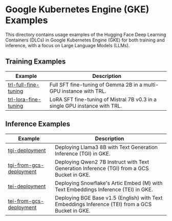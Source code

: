 # Google Kubernetes Engine (GKE) Examples

This directory contains usage examples of the Hugging Face Deep Learning Containers (DLCs) in Google Kubernetes Engine (GKE) for both training and inference, with a focus on Large Language Models (LLMs).

## Training Examples

| Example | Description
|---------|-------------
| [trl-full-fine-tuning](./trl-full-fine-tuning) | Full SFT fine-tuning of Gemma 2B in a multi-GPU instance with TRL.
| [trl-lora-fine-tuning](./trl-lora-fine-tuning) | LoRA SFT fine-tuning of Mistral 7B v0.3 in a single GPU instance with TRL.

## Inference Examples

| Example | Description
|---------|-------------
| [tgi-deployment](./tgi-deployment) | Deploying Llama3 8B with Text Generation Inference (TGI) in GKE.
| [tgi-from-gcs-deployment](./tgi-from-gcs-deployment) | Deploying Qwen2 7B Instruct with Text Generation Inference (TGI) from a GCS Bucket in GKE.
| [tei-deployment](./tei-deployment) | Deploying Snowflake's Artic Embed (M) with Text Embeddings Inference (TEI) in GKE.
| [tei-from-gcs-deployment](./tei-from-gcs-deployment) | Deploying BGE Base v1.5 (English) with Text Embeddings Inference (TEI) from a GCS Bucket in GKE.
